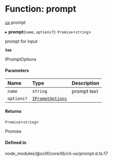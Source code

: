 # Function: prompt

[ux](../modules/ux.md).prompt

▸ **prompt**(`name`, `options?`): `Promise`<`string`\>

prompt for input

**`See`**

IPromptOptions

#### Parameters

| Name | Type | Description |
| :------ | :------ | :------ |
| `name` | `string` | prompt text |
| `options?` | [`IPromptOptions`](../interfaces/ux.IPromptOptions.md) |  |

#### Returns

`Promise`<`string`\>

Promise<string>

#### Defined in

node_modules/@oclif/core/lib/cli-ux/prompt.d.ts:17
